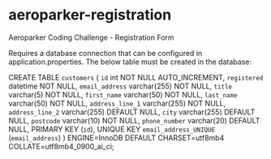 # aeroparker-registration
Aeroparker Coding Challenge - Registration Form

Requires a database connection that can be configured in application.properties. The below table must be created in the database:

CREATE TABLE `customers` (
  `id` int NOT NULL AUTO_INCREMENT,
  `registered` datetime NOT NULL,
  `email_address` varchar(255) NOT NULL,
  `title` varchar(5) NOT NULL,
  `first_name` varchar(50) NOT NULL,
  `last_name` varchar(50) NOT NULL,
  `address_line_1` varchar(255) NOT NULL,
  `address_line_2` varchar(255) DEFAULT NULL,
  `city` varchar(255) DEFAULT NULL,
  `postcode` varchar(10) NOT NULL,
  `phone_number` varchar(20) DEFAULT NULL,
  PRIMARY KEY (`id`),
  UNIQUE KEY `email_address_UNIQUE` (`email_address`)
) ENGINE=InnoDB DEFAULT CHARSET=utf8mb4 COLLATE=utf8mb4_0900_ai_ci;
